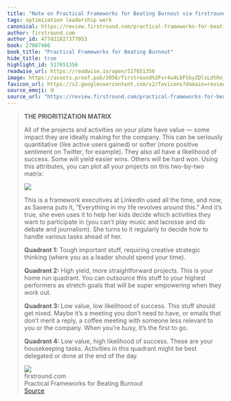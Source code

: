 ```yaml
---
title: "Note on Practical Frameworks for Beating Burnout via firstround.com"
tags: optimization leadership work
canonical: https://review.firstround.com/practical-frameworks-for-beating-burnout
author: firstround.com
author_id: 477d21827377053
book: 27007466
book_title: "Practical Frameworks for Beating Burnout"
hide_title: true
highlight_id: 517651356
readwise_url: https://readwise.io/open/517651356
image: https://assets.proof.pub/2056/firstround%2Fvr4u4LbFSbyZDlsLdtRn_iStock-510625170.jpg
favicon_url: https://s2.googleusercontent.com/s2/favicons?domain=review.firstround.com
source_emoji: 🌐
source_url: "https://review.firstround.com/practical-frameworks-for-beating-burnout#:~:text=**THE%20PRIORITIZATION%20MATRIX**,of%20the%20day."
---
```


> **THE PRIORITIZATION MATRIX**
> 
> All of the projects and activities on your plate have value — some impact they are ideally making for the company. This can be seriously quantitative (like active users gained) or softer (more positive sentiment on Twitter, for example). They also all have a likelihood of success. Some will yield easier wins. Others will be hard won. Using this attributes, you can plot all your projects on this two-by-two matrix:
> 
> ![](https://assets.proof.pub/2056/firstround/BByUev1cTsyYXqSmzD5D_twobytwo.jpg)
> 
> This is a framework executives at LinkedIn used all the time, and now, as Saxena puts it, “Everything in my life revolves around this.” And it’s true, she even uses it to help her kids decide which activities they want to participate in (you can’t play music and lacrosse and do debate and journalism). She turns to it regularly to decide how to handle various tasks ahead of her.
> 
> **Quadrant 1:** Tough important stuff, requiring creative strategic thinking (where you as a leader should spend your time).
> 
> **Quadrant 2:** High yield, more straightforward projects. This is your home run quadrant. You can outsource this stuff to your highest performers as stretch goals that will be super empowering when they work out.
> 
> **Quadrant 3:** Low value, low likelihood of success. This stuff should get nixed. Maybe it’s a meeting you don’t need to have, or emails that don’t merit a reply, a coffee meeting with someone less relevant to you or the company. When you’re busy, it’s the first to go.
> 
> **Quadrant 4:** Low value, high likelihood of success. These are your housekeeping tasks. Activities in this quadrant might be best delegated or done at the end of the day.
> <div class="quoteback-footer"><div class="quoteback-avatar"><img class="mini-favicon" src="https://s2.googleusercontent.com/s2/favicons?domain=review.firstround.com"></div><div class="quoteback-metadata"><div class="metadata-inner"><span style="display:none">FROM:</span><div aria-label="firstround.com" class="quoteback-author"> firstround.com</div><div aria-label="Practical Frameworks for Beating Burnout" class="quoteback-title"> Practical Frameworks for Beating Burnout</div></div></div><div class="quoteback-backlink"><a target="_blank" aria-label="go to the full text of this quotation" rel="noopener" href="https://review.firstround.com/practical-frameworks-for-beating-burnout#:~:text=**THE%20PRIORITIZATION%20MATRIX**,of%20the%20day." class="quoteback-arrow"> Source</a></div></div>
